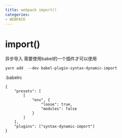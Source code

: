 ```yaml
---
title: webpack import()
categories: 
- WEBPACK
---
```



# import()
异步导入
需要使用babel的一个插件才可以使用
```
yarn add  --dev babel-plugin-syntax-dynamic-import

```
.babelrc
```
{
    "presets": [
        [
            "env", {
                "loose": true,
                "modules": false
            }
        ]
    ],
    "plugins": ["syntax-dynamic-import"]
}


```
